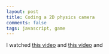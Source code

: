 ```yaml
---
layout: post
title: Coding a 2D physics camera
comments: false
tags: javascript, game
---
```


I watched [this video]() and [this video]() and 